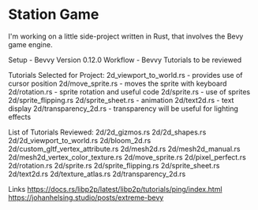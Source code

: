 # Station Game
I'm working on a little side-project written in Rust, that involves the Bevy game engine.

Setup - Bevvy Version 0.12.0
Workflow - Bevvy Tutorials to be reviewed

Tutorials Selected for Project:
2d_viewport_to_world.rs - provides use of cursor position
2d/move_sprite.rs - moves the sprite with keyboard
2d/rotation.rs - sprite rotation and useful code
2d/sprite.rs - use of sprites
2d/sprite_flipping.rs
2d/sprite_sheet.rs - animation
2d/text2d.rs - text display
2d/transparency_2d.rs - transparency will be useful for lighting effects

List of Tutorials Reviewed:
2d/2d_gizmos.rs
2d/2d_shapes.rs
2d/2d_viewport_to_world.rs
2d/bloom_2d.rs
2d/custom_gltf_vertex_attribute.rs
2d/mesh2d.rs
2d/mesh2d_manual.rs
2d/mesh2d_vertex_color_texture.rs
2d/move_sprite.rs
2d/pixel_perfect.rs
2d/rotation.rs
2d/sprite.rs
2d/sprite_flipping.rs
2d/sprite_sheet.rs
2d/text2d.rs
2d/texture_atlas.rs
2d/transparency_2d.rs

Links
https://docs.rs/libp2p/latest/libp2p/tutorials/ping/index.html
https://johanhelsing.studio/posts/extreme-bevy